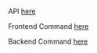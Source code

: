API [here](RM/API/README.md)

Frontend Command [here](RM/COMMAND/FRONTEND/README.md)

Backend Command [here](RM/COMMAND/BACKEND/README.md)